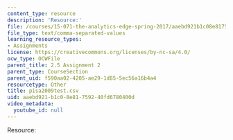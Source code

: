 ```yaml
---
content_type: resource
description: 'Resource:'
file: /courses/15-071-the-analytics-edge-spring-2017/aaebd921b1c08e81759240fd6780400d_pisa2009test.csv
file_type: text/comma-separated-values
learning_resource_types:
- Assignments
license: https://creativecommons.org/licenses/by-nc-sa/4.0/
ocw_type: OCWFile
parent_title: 2.5 Assignment 2
parent_type: CourseSection
parent_uid: f590aa02-4205-ae29-1d85-5ec56a16b4a4
resourcetype: Other
title: pisa2009test.csv
uid: aaebd921-b1c0-8e81-7592-40fd6780400d
video_metadata:
  youtube_id: null
---
```

Resource: